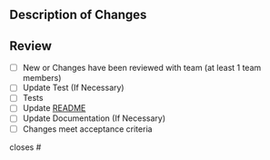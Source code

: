 ## Description of Changes


## Review
- [ ] New or Changes have been reviewed with team (at least 1 team members)
- [ ] Update Test (If Necessary)
- [ ] Tests
- [ ] Update [README](README.md)
- [ ] Update Documentation (If Necessary)
- [ ] Changes meet acceptance criteria

closes #<issue number>
